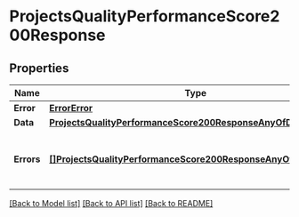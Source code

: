 # ProjectsQualityPerformanceScore200Response

## Properties

Name | Type | Description | Notes
------------ | ------------- | ------------- | -------------
**Error** | [**ErrorError**](ErrorError.md) |  | [optional] 
**Data** | [**ProjectsQualityPerformanceScore200ResponseAnyOfData**](ProjectsQualityPerformanceScore200ResponseAnyOfData.md) |  | [optional] 
**Errors** | [**[]ProjectsQualityPerformanceScore200ResponseAnyOfErrorsInner**](ProjectsQualityPerformanceScore200ResponseAnyOfErrorsInner.md) | Array of errors for any failing translation ids | [optional] 

[[Back to Model list]](../README.md#documentation-for-models) [[Back to API list]](../README.md#documentation-for-api-endpoints) [[Back to README]](../README.md)


